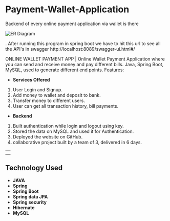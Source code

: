 # Payment-Wallet-Application
Backend of every online payment application via wallet is there

![ER Diagram](https://user-images.githubusercontent.com/97376332/170175007-deb844d8-c3fb-4cbd-88f1-7ebd8b7cc718.png)


. After running this program in spring boot we have to hit this url to see all the API's in swagger 
http://localhost:8089/swagger-ui.html#/

ONLINE WALLET PAYMENT APP | Online Wallet Payment Application where you can send and receive money and pay different bills. Java, Spring Boot, MySQL, used to generate different end points. Features:

- **Services Offered**
1. User Login and Signup.
2. Add money to wallet and deposit to bank.
3. Transfer money to different users.
4. User can get all transaction history, bill payments.

- **Backend**
1. Built authentication while login and logout using key.
2. Stored the data on MySQL and used it for Authentication.
3. Deployed the website on GitHub.
4. collaborative project built by a team of 3, delivered in 6 days.


<table>
<tr>
<td>
<!-- We were a team of 4 from the Masai Web-15 batch. We worked on creating REST API and writing business logic for an E-commerce application. Our project performs fundamental operations of an e-commerce website, where our customer's data is validated, mapped, processed with business logic & persisted in the database. -->
  </td>
</tr>
<tr>
<td>
<!-- Amazon is one of the most popular online marketplaces used by both individual as well as businesses, and the site is available in many different countries and languages. Amazon was begun in 1994 in Seattle Washington by Jeff Bezos, and was initially little more than an online bookstore. From those humble beginnings, Amazon has become the largest online ecommerce retailer, and one of the most powerful brands in the world.  -->
  </td>
</tr>
</table>

## Technology Used

- **JAVA**
- **Spring**
- **Spring Boot**
- **Spring data JPA**
- **Spring security**
- **Hibernate**
- **MySQL**

